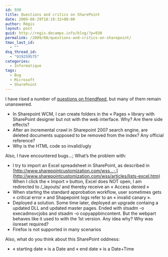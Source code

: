 ```yaml
---
id: 930
title: Questions and critics on SharePoint
date: 2009-08-29T18:19:32+00:00
author: Régis
layout: post
guid: http://regis.decamps.info/blog/?p=930
permalink: /2009/08/questions-and-critics-on-sharepoint/
tmac_last_id:
  - ""
dsq_thread_id:
  - "919259575"
categories:
  - Informatique
tags:
  - Bug
  - Microsoft
  - SharePoint
---
```

I have rised a number of [questions on friendfeed](http://friendfeed.com/search?q=from:rds+group:sharepointtalk), but many of them remain unanswered. 

  * In Sharepoint WCM, I can create folders in the « Pages » library with SharePoint designer but not with the web interface. Why? Are there side effects?
  * After an incremental crawl in Sharepoint 2007 search engine, are deleted documents supposed to be removed from the index? Any official reference?
  * Why is the HTML code so invalid/ugly

Also, I have encountered bugs…; What’s the problem with:

  * I try to import an Excel spreadsheet in SharePoint, as described in [http://www.sharepointcustomization.com/wss…;.](http://www.sharepointcustomization.com/wss/articles/lists-excel.htm) When I click the « Import » button, Excel does NOT open, I am redirected to /_layouts/ and thereby receive an « Access denied »
  * When starting the standard approbation workflow, user sometimes gets « critical error » and Shapepoint logs refer to an « invalid canary ».
  * Deployed a solution. Some time later, deployed an upgrade containg a updated DLL and updated master pages. Ended with stsadm -o execadmsvcjobs and stsadm -o copyappbincontent. But the webpart behaves like it used to with the 1st version. Any idea why? Why was iisreset required?
  * Firefox is not supported in many scenarios

Also, what do you think about this SharePoint oddness:

  * « starting date » is a Date and « end date » is a Date+Time
